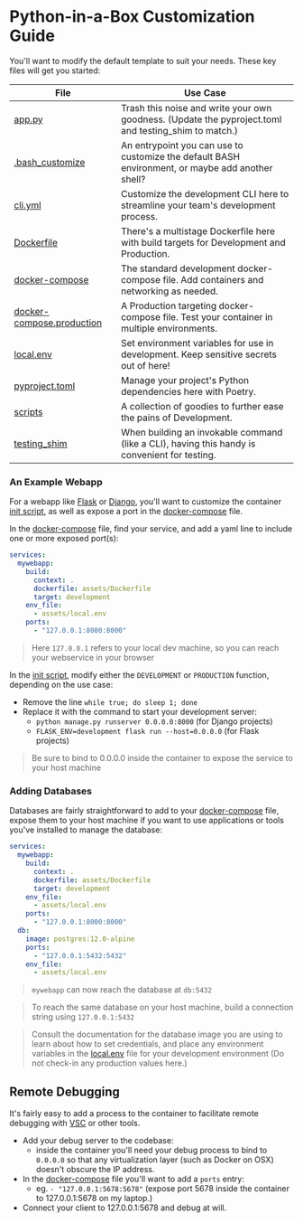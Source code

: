 # Python-in-a-Box Customization Guide

You'll want to modify the default template to suit your needs. These key files will get you started:

| File                                                                                        | Use Case                                                                                              |                                                                                                  
|---------------------------------------------------------------------------------------------|-------------------------------------------------------------------------------------------------------|
| [app.py](../{{cookiecutter.project_slug}}/{{cookiecutter.project_slug}}/app.py)             | Trash this noise and write your own goodness.  (Update the pyproject.toml and testing_shim to match.) |
| [.bash_customize](../{{cookiecutter.project_slug}}/assets/.bash_customize)                  | An entrypoint you can use to customize the default BASH environment, or maybe add another shell?      |
| [cli.yml](../{{cookiecutter.project_slug}}/assets/cli.yml)                                  | Customize the development CLI here to streamline your team's development process.                     |
| [Dockerfile](../{{cookiecutter.project_slug}}/assets/Dockerfile)                            | There's a multistage Dockerfile here with build targets for Development and Production.               |
| [docker-compose](../{{cookiecutter.project_slug}}/docker-compose.yml)                       | The standard development docker-compose file.  Add containers and networking as needed.               |
| [docker-compose.production](../{{cookiecutter.project_slug}}/docker-compose.production.yml) | A Production targeting docker-compose file.  Test your container in multiple environments.            |
| [local.env](../{{cookiecutter.project_slug}}/assets/local.env)                              | Set environment variables for use in development.  Keep sensitive secrets out of here!                |
| [pyproject.toml](../{{cookiecutter.project_slug}}/pyproject.toml)                           | Manage your project's Python dependencies here with Poetry.                                           |
| [scripts](../{{cookiecutter.project_slug}}/scripts)                                         | A collection of goodies to further ease the pains of Development.                                     |
| [testing_shim](../{{cookiecutter.project_slug}}/testing_shim)                               | When building an invokable command (like a CLI), having this handy is convenient for testing.         |

### An Example Webapp

For a webapp like [Flask](https://flask.palletsprojects.com/) or [Django](https://www.djangoproject.com/), you'll want
to customize the
container [init script](../{{cookiecutter.project_slug}}/{{cookiecutter.project_slug}}/container_init.sh), as well as
expose a port in the [docker-compose](../{{cookiecutter.project_slug}}/docker-compose.yml) file.

In the [docker-compose](../{{cookiecutter.project_slug}}/docker-compose.yml) file, find your service, and add a yaml
line to include one or more exposed port(s):

```yaml
services:
  mywebapp:
    build:
      context: .
      dockerfile: assets/Dockerfile
      target: development
    env_file:
      - assets/local.env
    ports:
      - "127.0.0.1:8000:8000"
```

> Here `127.0.0.1` refers to your local dev machine, so you can reach your webservice in your browser

In the [init script](../{{cookiecutter.project_slug}}/{{cookiecutter.project_slug}}/container_init.sh), modify either
the `DEVELOPMENT` or `PRODUCTION` function, depending on the use case:

- Remove the line `while true; do sleep 1; done`
- Replace it with the command to start your development server:
    - `python manage.py runserver 0.0.0.0:8000` (for Django projects)
    - `FLASK_ENV=development flask run --host=0.0.0.0` (for Flask projects)

> Be sure to bind to 0.0.0.0 inside the container to expose the service to your host machine

### Adding Databases

Databases are fairly straightforward to add to
your [docker-compose](../{{cookiecutter.project_slug}}/docker-compose.yml) file, expose them to your host machine if you
want to use applications or tools you've installed to manage the database:

```yaml
services:
  mywebapp:
    build:
      context: .
      dockerfile: assets/Dockerfile
      target: development
    env_file:
      - assets/local.env
    ports:
      - "127.0.0.1:8000:8000"
  db:
    image: postgres:12.0-alpine
    ports:
      - "127.0.0.1:5432:5432"
    env_file:
      - assets/local.env
```

> `mywebapp` can now reach the database at `db:5432`

> To reach the same database on your host machine, build a connection string using `127.0.0.1:5432`

> Consult the documentation for the database image you are using to learn about how to set credentials, and place any
> environment variables in the [local.env](../{{cookiecutter.project_slug}}/assets/local.env) file for your development
> environment (Do not check-in any production values here.)

## Remote Debugging

It's fairly easy to add a process to the container to facilitate remote debugging
with [VSC](https://code.visualstudio.com/) or other tools.

- Add your debug server to the codebase:
    - inside the container you'll need your debug process to bind to `0.0.0.0` so that any virtualization layer (such as
      Docker on OSX) doesn't obscure the IP address.
- In the [docker-compose](../{{cookiecutter.project_slug}}/docker-compose.yml) file you'll want to add a `ports` entry:
    - eg. ```- "127.0.0.1:5678:5678"``` (expose port 5678 inside the container to 127.0.0.1:5678 on my laptop.)
- Connect your client to 127.0.0.1:5678 and debug at will.
